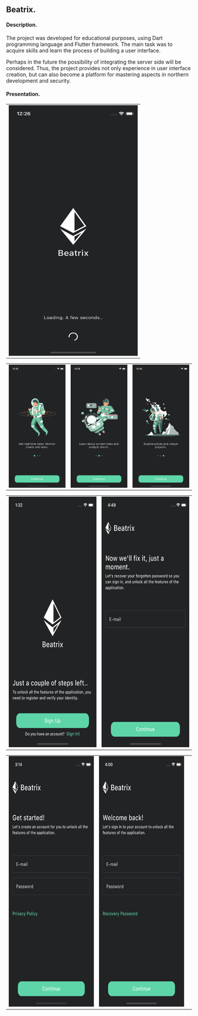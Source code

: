 ## Beatrix.

#### Description.
The project was developed for educational purposes, using Dart programming language and Flutter framework. The main task was to acquire skills and learn the process of building a user interface.

Perhaps in the future the possibility of integrating the server side will be considered. Thus, the project provides not only experience in user interface creation, but can also become a platform for mastering aspects in northern development and security.

#### Presentation.


<table>
  <tr>
    <td><img src="resources/splash-page.png" width="350" height="680"></td>
  </tr>
</table>


<table>
  <tr>
    <td><img src="resources/onboarding-page-one.png"</td>
    <td><img src="resources/onboarding-page-two.png"</td>
    <td><img src="resources/onboarding-page-three.png"</td>
  </tr>
</table>


<table>
  <tr>
    <td><img src="resources/greeting-page.png" width="350" height="680"></td>
    <td><img src="resources/recovery-page.png" width="350" height="680"></td>
  </tr>
</table>


<table>
  <tr>
    <td><img src="resources/sign-up-page.png" width="350" height="680"></td>
    <td><img src="resources/sign-in-page.png" width="350" height="680"></td>
    <td></td>
  </tr>
</table>
